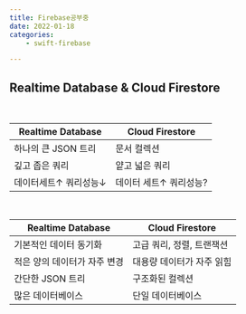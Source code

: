 ```yaml
---
title: Firebase공부중
date: 2022-01-18
categories: 
    - swift-firebase

---
```



## Realtime Database & Cloud Firestore
<br>

|Realtime Database | Cloud Firestore|
| --- | --- |
|하나의 큰 JSON 트리 | 문서 컬렉션 |
|깊고 좁은 쿼리 | 얕고 넓은 쿼리 |
|데이터세트↑ 쿼리성능↓ | 데이터 세트↑ 쿼리성능? |

<br>

|Realtime Database | Cloud Firestore|
| --- | --- |
|기본적인 데이터 동기화 | 고급 쿼리, 정렬, 트랜잭션 |
|적은 양의 데이터가 자주 변경 | 대용량 데이터가 자주 읽힘 |
|간단한 JSON 트리 | 구조화된 컬렉션 |
|많은 데이터베이스 | 단일 데이터베이스 |
